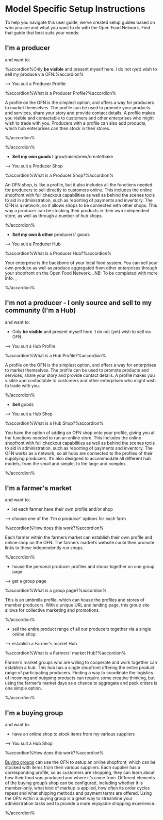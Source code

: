 # Model Specific Setup Instructions


To help you navigate this user guide, we've created setup guides based on who you are and what you want to do with the Open Food Network. Find that guide that best suits your needs:

## I'm a producer
and want to:

%accordion%Only **be visible** and present myself here. I do not (yet) wish to sell my produce via OFN.%accordion%

-->  You suit a Producer Profile: 

%accordion%What is a Producer Profile?%accordion%

A profile on the OFN is the simplest option, and offers a way for producers to market themselves. The profile can be used to promote your products and services, share your story and provide contact details. A profile makes you visible and contactable to customers and other enterprises who might wish to trade with you. Producers with a profile can also add products, which hub enterprises can then stock in their stores.

%/accordion%

%/accordion%

* **Sell my own goods** I grow/raise/brew/create/bake 

--> You suit a Producer Shop

%accordion%What is a Producer Shop?%accordion%

An OFN shop, is like a profile, but it also includes all the functions needed for producers to sell directly to customers online. This includes the online shopfront with full checkout capabilities as well as behind the scenes tools to aid in administration, such as reporting of payments and inventory. The OFN is a network, so it allows shops to be connected with other shops. This way a producer can be stocking their products in their own independent store, as well as through a number of hub shops.

%/accordion%

* **Sell my own & other** producers' goods 

--> You suit a Producer Hub

%accordion%What is a Producer Hub?%accordion%

Your enterprise is the backbone of your local food system. You can sell your own produce as well as produce aggregated from other enterprises through your shopfront on the Open Food Network. _NB: To be completed with more info. _

%/accordion%

## I'm not a producer - I  only source and sell to my community (I'm a Hub)
and want to:
- Only **be visible** and present myself here. I do not (yet) wish to sell via OFN.

--> You suit a Hub Profile

%accordion%What is a Hub Profile?%accordion%

A profile on the OFN is the simplest option, and offers a way for enterprises to market themselves. The profile can be used to promote products and services, share your story and provide contact details. A profile makes you visible and contactable to customers and other enterprises who might wish to trade with you.

%/accordion%


- **Sell** goods 

--> You suit a Hub Shop

%accordion%What is a Hub Shop?%accordion%

You have the option of adding an OFN shop onto your profile, giving you all the functions needed to run an online store. This includes the online shopfront with full checkout capabilities as well as behind the scenes tools to aid in administration, such as reporting of payments and inventory. The OFN works as a network, so all hubs are connected to the profiles of their supplying producers. It’s also designed to accommodate all different hub models, from the small and simple, to the large and complex.

%/accordion%

## I'm a farmer's market
and want to:
- let each farmer have their own profile and/or shop

--> choose one of the '_I'm  a producer_' options for each farm

%accordion%How does this work?%accordion%

Each farmer within the farmers market can establish their own profile and online shop on the OFN. The farmers market’s website could then promote links to these independently run shops.

%/accordion%

- house the personal producer profiles and shops together on one group page 

--> get a group page

%accordion%What is a group page?%accordion%

This is an umbrella profile, which can house the profiles and stores of member producers. With a unique URL and landing page, this group site allows for collective marketing and promotions.

%/accordion%

- sell the entire product range of all our producers together via a single online shop.

--> establish a Farmer's market Hub

%accordion%What is a Farmers' market Hub?%accordion%

Farmer’s market groups who are willing to cooperate and work together can establish a hub. This hub has a single shopfront offering the entire product range of participating producers. Finding a way to coordinate the logistics of incoming and outgoing products can require some creative thinking, but using the farmer’s market days as a chance to aggregate and pack orders is one simple option.

%/accordion%

## I'm a buying group
and want to:
- have an online shop to stock items from my various suppliers

--> You suit a Hub Shop

%accordion%How does this work?%accordion%

[Buying groups](/consumer-buying-groups.md) can use the OFN to setup an online shopfront, which can be stocked with items from their various suppliers. Each supplier has a corresponding profile, so as customers are shopping, they can learn about how their food was produced and where it’s come from. Different elements of the buying group’s shop can be configured, including whether it is member-only, what kind of markup is applied, how often its order cycles repeat and what shipping methods and payment terms are offered. Using the OFN within a buying group is a great way to streamline your administration tasks and to provide a more enjoyable shopping experience.

%/accordion%



